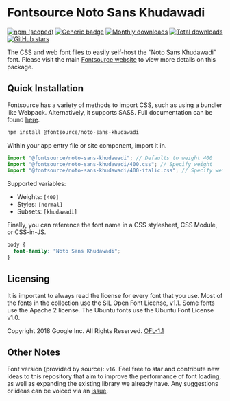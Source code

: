 # Fontsource Noto Sans Khudawadi

[![npm (scoped)](https://img.shields.io/npm/v/@fontsource/noto-sans-khudawadi?color=brightgreen)](https://www.npmjs.com/package/@fontsource/noto-sans-khudawadi) [![Generic badge](https://img.shields.io/badge/fontsource-passing-brightgreen)](https://github.com/fontsource/fontsource) [![Monthly downloads](https://badgen.net/npm/dm/@fontsource/noto-sans-khudawadi)](https://github.com/fontsource/fontsource) [![Total downloads](https://badgen.net/npm/dt/@fontsource/noto-sans-khudawadi)](https://github.com/fontsource/fontsource) [![GitHub stars](https://img.shields.io/github/stars/fontsource/fontsource.svg?style=social&label=Star)](https://github.com/fontsource/fontsource/stargazers)

The CSS and web font files to easily self-host the “Noto Sans Khudawadi” font. Please visit the main [Fontsource website](https://fontsource.org/fonts/noto-sans-khudawadi) to view more details on this package.

## Quick Installation

Fontsource has a variety of methods to import CSS, such as using a bundler like Webpack. Alternatively, it supports SASS. Full documentation can be found [here](https://fontsource.org/docs/getting-started/introduction).

```javascript
npm install @fontsource/noto-sans-khudawadi
```

Within your app entry file or site component, import it in.

```javascript
import "@fontsource/noto-sans-khudawadi"; // Defaults to weight 400
import "@fontsource/noto-sans-khudawadi/400.css"; // Specify weight
import "@fontsource/noto-sans-khudawadi/400-italic.css"; // Specify weight and style

```

Supported variables:
- Weights: `[400]`
- Styles: `[normal]`
- Subsets: `[khudawadi]`

Finally, you can reference the font name in a CSS stylesheet, CSS Module, or CSS-in-JS.

```css
body {
  font-family: "Noto Sans Khudawadi";
}
```

## Licensing
It is important to always read the license for every font that you use.
Most of the fonts in the collection use the SIL Open Font License, v1.1. Some fonts use the Apache 2 license. The Ubuntu fonts use the Ubuntu Font License v1.0.

Copyright 2018 Google Inc. All Rights Reserved.
[OFL-1.1](http://scripts.sil.org/OFL)

## Other Notes
Font version (provided by source): `v16`.
Feel free to star and contribute new ideas to this repository that aim to improve the performance of font loading, as well as expanding the existing library we already have. Any suggestions or ideas can be voiced via an [issue](https://github.com/fontsource/fontsource/issues).